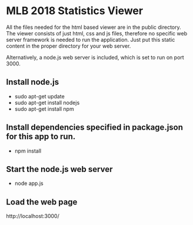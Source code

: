 # MLB 2018 Statistics Viewer
All the files needed for the html based viewer are in the public directory.
The viewer consists of just html, css and js files, therefore no specific
web server framework is needed to run the application. Just put this static
content in the proper directory for your web server.

Alternatively, a node.js web server is included, which is set to run on port 3000.

## Install node.js
* sudo apt-get update
* sudo apt-get install nodejs
* sudo apt-get install npm

## Install dependencies specified in package.json for this app to run.
* npm install

## Start the node.js web server
* node app.js

## Load the web page
http://localhost:3000/